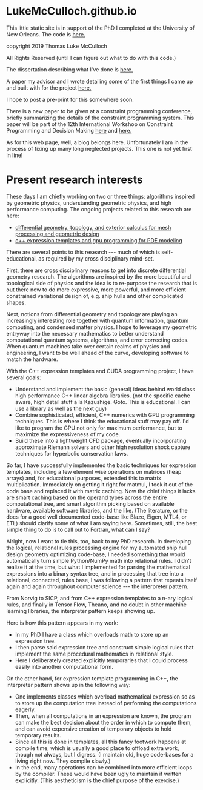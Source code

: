 # LukeMcCulloch.github.io

This little static site is in support of the PhD I completed at the University of New Orleans.
The code is [here.](https://github.com/LukeMcCulloch/feasible-form-parameter-design)

copyright 2019 Thomas Luke McCulloch

All Rights Reserved (until I can figure out what to do with this code.)

The dissertation describing what I've done is [here.](https://scholarworks.uno.edu/td/2552/)

A paper my advisor and I wrote detailing some of the first
things I came up and built with for the project [here.](https://www.sciencedirect.com/science/article/abs/pii/S0167839617301474?via%3Dihub)

I hope to post a pre-print for this somewhere soon.

There is a new paper to be given at a constraint programming conference,
briefly summarizing the details of the constraint programming system.  This paper will be part of the 12th International Workshop
on Constraint Programming and Decision Making [here](https://interval.louisiana.edu/IFSA-NAFIPS/CoProD2019.html)
and [here.](http://coprod.constraintsolving.com/)

As for this web page, well, a blog belongs here.  Unfortunately I am in the process of
fixing up many long neglected projects.  This one is not yet
first in line!


# Present research interests

These days I am chiefly working on two or three things:  algorithms inspired by geometric physics, understanding geometric physics, and high performance computing.  The ongoing projects related to this research are here:
* [differential geometry, topology, and exterior calculus for mesh processing and geometric design](https://github.com/LukeMcCulloch/Python-discrete-differential-geometry)
* [c++ expression templates and gpu programming for PDE modeling](https://github.com/LukeMcCulloch/cpp-cuda-flow-solver-1)

There are several points to this research --- much of which is self-educational, as required by my cross disciplinary mind-set.  

First, there are cross disciplinary reasons to get into discrete differential geometry 
research.  The algorithms are inspired by the more beautiful and topological side of physics and the idea is to re-purpose 
the research that is out there now to do more expressive, more powerful, 
and more efficient constrained variational design of, e.g. ship hulls and other complicated shapes.  

Next, notions from differential geometry and topology are playing 
an increasingly interesting role together with quantum information, 
quantum computing, and condensed matter physics.  I hope to 
leverage my geometric entryway into the necessary mathematics to better 
understand computational 
quantum systems, algorithms, and error correcting codes.  When quantum machines 
take over certain realms of physics and engineering, I want to be 
well ahead of the curve, developing software to match the hardware.  

With the C++ expression templates and CUDA programming project, I have several goals:
* Understand and implement the basic (general) ideas behind world class high performance C++ linear algebra libraries.  (not the specific cache aware, high detail stuff a la Kazushige. Goto.  This is educational.  I can use a library as well as the next guy)
* Combine sophisticated, efficient, C++ numerics with GPU programming techniques.  This is where I think the educational stuff may pay off.  I'd like to program the GPU not only for maximum performance, but to maximize the expressiveness of my code.
* Build these into a lightweight CFD package, eventually incorporating approximate 
Riemann solvers and other high resolution shock capture techniques for hyperbolic conservation laws.

So far, I have successfully implemented the basic techniques for expression templates, including a few element wise operations on matrices (heap arrays) and, for educational purposes, extended this to matrix multiplication.  Immediately on getting it right for matmul, I took it out of the code base and replaced it with matrix caching.  Now the chief things it lacks are smart caching based on the operand types across the entire computational tree, and smart algorithm picking based on available hardware, available software libraries, and the like.  (The literature, or the docs for a good well documented code-base like Blaze, Eigen, MTL4, or ETL) should clarify some of what I am saying here.  Sometimes, still, the best simple thing to do is to call out to Fortran, what can I say?

Alright, now I want to tie this, too, back to my PhD research.  In developing the 
logical, relational rules processing engine for my automated ship hull design 
geometry optimizing code-base, I needed something that would automatically turn 
simple Python/NumPy math into relational rules.  I didn't realize it at the time, 
but what I implemented for parsing the mathematical expressions into a binary 
syntax tree, and in processing that tree into a relational, connected, rules base, 
I was following a pattern that repeats itself again and again throughout 
computer science --- the interpreter pattern.  

From Norvig to SICP, and from C++ expression templates to a n-ary logical rules, and finally in Tensor Flow, Theano, and no doubt in other machine learning libraries, 
the interpreter pattern keeps showing up.  

Here is how this pattern appears in my work:
* In my PhD I have a class which overloads math to store up an expression tree.
* I then parse said expression tree and construct simple logical rules that 
implement the same procedural mathematics in relational style.
* Here I deliberately created explicitly temporaries that I could process easily into 
another computational form.


On the other hand, for expression template programming in C++, 
the interpreter pattern shows up in the following way:
* One implements classes which overload mathematical expression so as to store 
up the computation tree instead of performing the computations eagerly.
* Then, when all computations in an expression are known, the program can 
make the best decision about the order in which to compute them, 
and can avoid expensive creation of temporary objects to hold 
temporary results.
* Since all this is done in templates, all this fancy footwork happens at compile time, which is usually a good place to offload extra work, though not always, but I digress.  (I maintain old, huge code-bases for a living right now.  They compile slowly.)
* In the end, many operations can be combined into more efficient loops by the compiler.  These would have been ugly to maintain if written explicitly.  (This aestheticism is the chief purpose of the exercise.)

